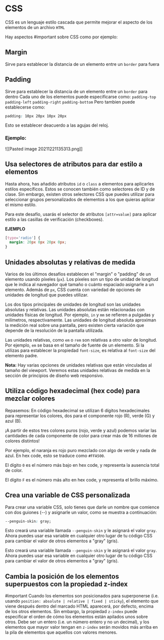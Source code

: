 # CSS 
CSS es un lenguaje estilo cascada que permite mejorar el aspecto de los elementos de un archivo `HTML`

Hay aspectos #important sobre CSS como por ejemplo:

## Margin
Sirve para establecer la distancia de un elemento entre un `border` para fuera

## Padding
Sirve para establecer la distancia de un elemento entre un `border` para dentro
Cada uno de los elementos puede especificarse como:
`padding-top`
`padding-left`
`padding-right`
`padding-bottom`
Pero tambien puede establecerse como:
```css
padding: 10px 20px 10px 20px
```
Esto se establecer deacuerdo a las agujas del reloj.

### Ejemplo:
![[Pasted image 20211221135313.png]]

## **Usa selectores de atributos para dar estilo a elementos**
Hasta ahora, has añadido atributos `id` o `class` a elementos para aplicarles estilos específicos. Estos se conocen también como selectores de ID y de clase. Sin embargo, existen otros selectores CSS que puedes utilizar para seleccionar grupos personalizados de elementos a los que quieras aplicar el mismo estilo.

Para este desafío, usarás el selector de atributos `[attr=value]` para aplicar estilo a las casillas de verificación (checkboxes).

**EJEMPLO**
```css
[type='radio'] {
  margin: 20px 0px 20px 0px;
}
```

## **Unidades absolutas y relativas de medida**
Varios de los últimos desafíos establecen el "margin" o "padding" de un elemento usando píxeles (`px`). Los píxeles son un tipo de unidad de longitud que le indica al navegador qué tamaño o cuánto espaciado asignarle a un elemento. Además de `px`, CSS cuenta con variedad de opciones de unidades de longitud que puedes utilizar.

Los dos tipos principales de unidades de longitud son las unidades absolutas y relativas. Las unidades absolutas están relacionadas con unidades físicas de longitud. Por ejemplo, `in` y `mm` se refieren a pulgadas y milímetros, respectivamente. Las unidades de longitud absoluta aproximan la medición real sobre una pantalla, pero existen cierta variación que depende de la resolución de la pantalla utilizada.

Las unidades relativas, como `em` o `rem` son relativas a otro valor de longitud. Por ejemplo, `em` se basa en el tamaño de fuente de un elemento. Si la utilizas para establecer la propiedad `font-size`, es relativa al `font-size` del elemento padre.

**Nota:** Hay varias opciones de unidades relativas que están vinculadas al tamaño del viewport. Veremos estas unidades relativas de medida en la sección de principios de diseño web responsivo.

## **Utiliza código hexadecimal (hex code) para mezclar colores**

Repasemos: En código hexadecimal se utilizan 6 dígitos hexadecimales para representar los colores, dos para el componente rojo (R), verde (G) y azul (B).

¡A partir de estos tres colores puros (rojo, verde y azul) podemos variar las cantidades de cada componente de color para crear más de 16 millones de colores distintos!

Por ejemplo, el naranja es rojo puro mezclado con algo de verde y nada de azul. En hex code, esto se traduce como `#FFA500`.

El dígito `0` es el número más bajo en hex code, y representa la ausencia total de color.

El dígito `F` es el número más alto en hex code, y representa el brillo máximo.

## **Crea una variable de CSS personalizada**

Para crear una variable CSS, solo tienes que darle un nombre que comience con dos guiones (--) y asignarle un valor, como se muestra a continuación:

```css
--penguin-skin: gray;
```

Esto creará una variable llamada `--penguin-skin` y le asignará el valor `gray`. Ahora puedes usar esa variable en cualquier otro lugar de tu código CSS para cambiar el valor de otros elementos a "gray" (gris).

Esto creará una variable llamada `--penguin-skin` y le asignará el valor `gray`. Ahora puedes usar esa variable en cualquier otro lugar de tu código CSS para cambiar el valor de otros elementos a "gray" (gris).

## **Cambia la posición de los elementos superpuestos con la propiedad z-index**
#important 
Cuando los elementos son posicionados para superponerse (i.e. usando `position: absolute | relative | fixed | sticky`), el elemento que viene después dentro del marcado HTML aparecerá, por defecto, encima de los otros elementos. Sin embargo, la propiedad `z-index` puede especificar el orden de cómo los elementos están apilados unos sobre otros. Debe ser un entero (i.e. un número entero y no un decimal), y los elementos que mayor valor tengan en `z-index` serán movidos más arriba en la pila de elementos que aquellos con valores menores.

